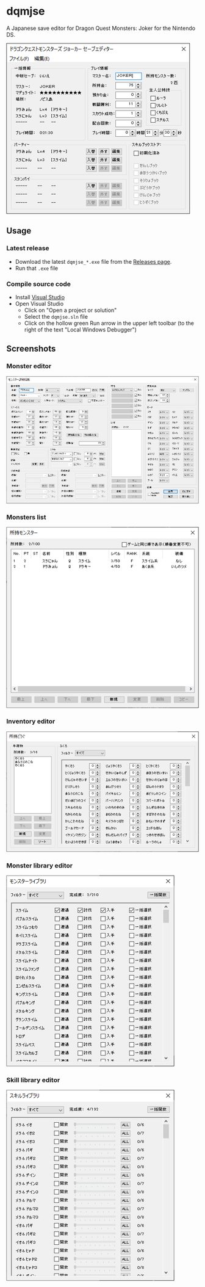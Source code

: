 # dqmjse
A Japanese save editor for Dragon Quest Monsters: Joker for the Nintendo DS.

![Main screen of the save editor](img/main_screen.png)

## Usage
### Latest release
* Download the latest `dqmjse_*.exe` file from the [Releases page](https://github.com/ExcaliburZero/dqmjse/releases).
* Run that `.exe` file

### Compile source code
* Install [Visual Studio](https://visualstudio.microsoft.com/)
* Open Visual Studio
    * Click on "Open a project or solution"
    * Select the `dqmjse.sln` file
    * Click on the hollow green Run arrow in the upper left toolbar (to the right of the text "Local Windows Debugger")

## Screenshots
### Monster editor
![Monster editor screen](img/monster_editor.png)

### Monsters list
![Monsters list screen](img/monsters_list.png)

### Inventory editor
![Inventory editor screen](img/inventory_editor.png)

### Monster library editor
![Monster library editor screen](img/monster_library_editor.png)

### Skill library editor
![Skill library editor](img/skill_library_editor.png)
